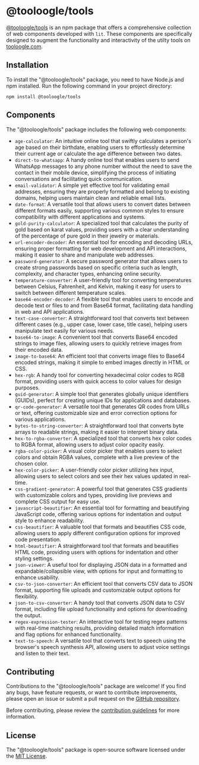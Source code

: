 # @tooloogle/tools

[@tooloogle/tools](https://www.npmjs.com/package/@tooloogle/tools) is an npm package that offers a comprehensive collection of web components developed with `lit`. These components are specifically designed to augment the functionality and interactivity of the utilty tools on [tooloogle.com](https://www.tooloogle.com). 

## Installation

To install the "@tooloogle/tools" package, you need to have Node.js and npm installed. Run the following command in your project directory:

```
npm install @tooloogle/tools
```

## Components

The "@tooloogle/tools" package includes the following web components:

- `age-calculator`: An intuitive online tool that swiftly calculates a person's age based on their birthdate, enabling users to effortlessly determine their current age or calculate the age difference between two dates.
- `direct-to-whatsapp`: A handy online tool that enables users to send WhatsApp messages to any phone number without the need to save the contact in their mobile device, simplifying the process of initiating conversations and facilitating quick communication.
- `email-validator`: A simple yet effective tool for validating email addresses, ensuring they are properly formatted and belong to existing domains, helping users maintain clean and reliable email lists.
- `date-format`: A versatile tool that allows users to convert dates between different formats easily, supporting various common styles to ensure compatibility with different applications and systems.
- `gold-purity-calculator`: A specialized tool that calculates the purity of gold based on karat values, providing users with a clear understanding of the percentage of pure gold in their jewelry or materials.
- `url-encoder-decoder`: An essential tool for encoding and decoding URLs, ensuring proper formatting for web development and API interactions, making it easier to share and manipulate web addresses.
- `password-generator`: A secure password generator that allows users to create strong passwords based on specific criteria such as length, complexity, and character types, enhancing online security.
- `temperature-converter`: A user-friendly tool for converting temperatures between Celsius, Fahrenheit, and Kelvin, making it easy for users to switch between different temperature scales.
- `base64-encoder-decoder`: A flexible tool that enables users to encode and decode text or files to and from Base64 format, facilitating data handling in web and API applications.
- `text-case-converter`: A straightforward tool that converts text between different cases (e.g., upper case, lower case, title case), helping users manipulate text easily for various needs.
- `base64-to-image`: A convenient tool that converts Base64 encoded strings to image files, allowing users to quickly retrieve images from their encoded data.
- `image-to-base64`: An efficient tool that converts image files to Base64 encoded strings, making it simple to embed images directly in HTML or CSS.
- `hex-rgb`: A handy tool for converting hexadecimal color codes to RGB format, providing users with quick access to color values for design purposes.
- `guid-generator`: A simple tool that generates globally unique identifiers (GUIDs), perfect for creating unique IDs for applications and databases.
- `qr-code-generator`: A versatile tool that generates QR codes from URLs or text, offering customizable size and error correction options for various applications.
- `bytes-to-string-converter`: A straightforward tool that converts byte arrays to readable strings, making it easier to interpret binary data.
- `hex-to-rgba-converter`: A specialized tool that converts hex color codes to RGBA format, allowing users to adjust color opacity easily.
- `rgba-color-picker`: A visual color picker that enables users to select colors and obtain RGBA values, complete with a live preview of the chosen color.
- `hex-color-picker`: A user-friendly color picker utilizing hex input, allowing users to select colors and see their hex values updated in real-time.
- `css-gradient-generator`: A powerful tool that generates CSS gradients with customizable colors and types, providing live previews and complete CSS output for easy use.
- `javascript-beautifier`: An essential tool for formatting and beautifying JavaScript code, offering various options for indentation and output style to enhance readability.
- `css-beautifier`: A valuable tool that formats and beautifies CSS code, allowing users to apply different configuration options for improved code presentation.
- `html-beautifier`: A straightforward tool that formats and beautifies HTML code, providing users with options for indentation and other styling settings.
- `json-viewer`: A useful tool for displaying JSON data in a formatted and expandable/collapsible view, with options for input and formatting to enhance usability.
- `csv-to-json-converter`: An efficient tool that converts CSV data to JSON format, supporting file uploads and customizable output options for flexibility.
- `json-to-csv-converter`: A handy tool that converts JSON data to CSV format, including file upload functionality and options for downloading the output.
- `regex-expression-tester`: An interactive tool for testing regex patterns with real-time matching results, providing detailed match information and flag options for enhanced functionality.
- `text-to-speech`: A versatile tool that converts text to speech using the browser's speech synthesis API, allowing users to adjust voice settings and listen to their text.

## Contributing

Contributions to the "@tooloogle/tools" package are welcome! If you find any bugs, have feature requests, or want to contribute improvements, please open an issue or submit a pull request on the [GitHub repository](https://github.com/Tooloogle/tools).

Before contributing, please review the [contribution guidelines](CONTRIBUTING.md) for more information.

## License

The "@tooloogle/tools" package is open-source software licensed under the [MIT License](LICENSE).
